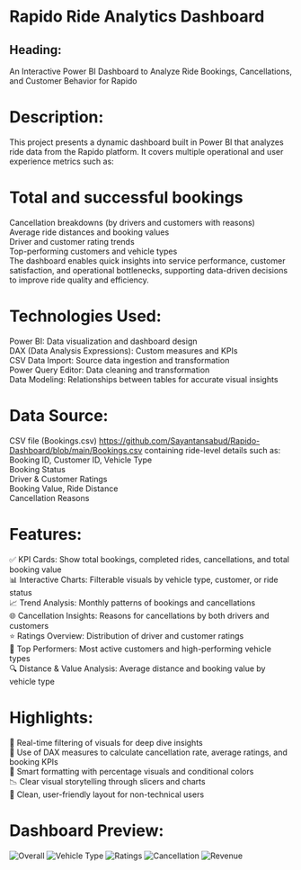 # Rapido Ride Analytics Dashboard

##  Heading:
An Interactive Power BI Dashboard to Analyze Ride Bookings, Cancellations, and Customer Behavior for Rapido

#  Description:
This project presents a dynamic dashboard built in Power BI that analyzes ride data from the Rapido platform. It covers multiple operational and user experience metrics such as:

# Total and successful bookings
Cancellation breakdowns (by drivers and customers with reasons)<br />
Average ride distances and booking values<br />
Driver and customer rating trends<br />
Top-performing customers and vehicle types<br />
The dashboard enables quick insights into service performance, customer satisfaction, and operational bottlenecks, supporting data-driven decisions to improve ride quality and efficiency.

#  Technologies Used:
Power BI: Data visualization and dashboard design <br />
DAX (Data Analysis Expressions): Custom measures and KPIs<br />
CSV Data Import: Source data ingestion and transformation<br />
Power Query Editor: Data cleaning and transformation<br />
Data Modeling: Relationships between tables for accurate visual insights<br />

#  Data Source:
CSV file (Bookings.csv) https://github.com/Sayantansabud/Rapido-Dashboard/blob/main/Bookings.csv containing ride-level details such as:
Booking ID, Customer ID, Vehicle Type<br />
Booking Status<br />
Driver & Customer Ratings<br />
Booking Value, Ride Distance<br />
Cancellation Reasons<br />

#  Features:
✅ KPI Cards: Show total bookings, completed rides, cancellations, and total booking value<br />
📊 Interactive Charts: Filterable visuals by vehicle type, customer, or ride status<br />
📈 Trend Analysis: Monthly patterns of bookings and cancellations<br />
🌐 Cancellation Insights: Reasons for cancellations by both drivers and customers<br />
⭐ Ratings Overview: Distribution of driver and customer ratings<br />
📌 Top Performers: Most active customers and high-performing vehicle types<br />
🔍 Distance & Value Analysis: Average distance and booking value by vehicle type<br />

#  Highlights:
🔄 Real-time filtering of visuals for deep dive insights<br />
🧠 Use of DAX measures to calculate cancellation rate, average ratings, and booking KPIs<br />
📌 Smart formatting with percentage visuals and conditional colors<br />
📉 Clear visual storytelling through slicers and charts<br />
📁 Clean, user-friendly layout for non-technical users<br />

#  Dashboard Preview:
![Overall](https://github.com/user-attachments/assets/bc125fb5-44ad-4f16-a151-076e4f2dda71)
![Vehicle Type](https://github.com/user-attachments/assets/e6630b5e-c54d-4dd9-8ecb-c1be19236771)
![Ratings](https://github.com/user-attachments/assets/f0e63839-3e7b-4194-988c-e1d0e515f14c)
![Cancellation](https://github.com/user-attachments/assets/e42eb257-4fa5-4c16-9463-61f98d48c3ad)
![Revenue](https://github.com/user-attachments/assets/40cb13ad-f65e-4520-a92d-865eaa7b9d00)

